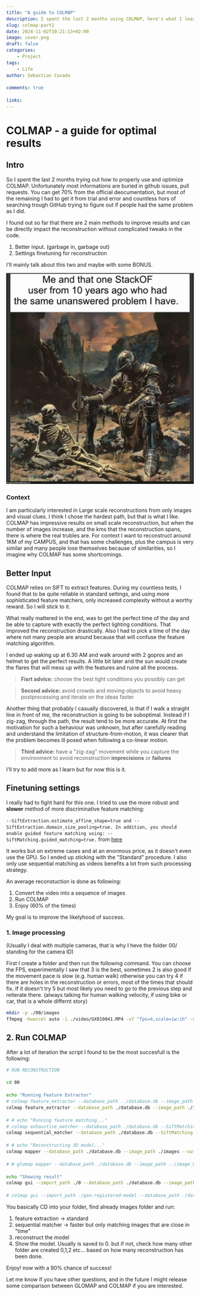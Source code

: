 ```yaml
---
title: "A guide to COLMAP"
description: I spent the last 2 months using COLMAP, here's what I learned
slug: colmap-part1
date: 2024-11-02T10:21:13+02:00
image: cover.png
draft: false
categories:
    - Project
tags:
    - Life
author: Sebastian Cavada

comments: true

links:
---
```


# COLMAP - a guide for optimal results

## Intro

So I spent the last 2 months trying out how to properly use and optimize COLMAP. Unfortunately most informations are buried in github issues, pull requests. You can get 70% from the official deocumentation, but most of the remaining I had to get it from trial and error and countless hors of searching trough GitHub trying to figure out if people had the same problem as I did.

I found out so far that there are 2 main methods to improve results and can be directly impact the reconstruction without complicated tweaks in the code.

1. Better input. (garbage in, garbage out)
2. Settings finetuning for reconstruction

I'll mainly talk about this two and maybe with some BONUS.

![Yes that was me](meme1.png)

### Context

I am particularly interested in Large scale reconstructions from only images and visual clues. I think I chose the hardest path, but that is what I like. COLMAP has impressive results on small scale reconstruction, but when the number of images increase, and the kms that the reconstruction spans, there is where the real trubles are. For context I want to reconstruct around 1KM of my CAMPUS, and that has some challenges, plus the campus is very similar and many people lose themselves because of similarities, so I imagine why COLMAP has some shortcomings.


## Better Input

COLMAP relies on SIFT to extract features. During my countless tests, I found that to be quite reliable in standard settings, and using more sophisticated feature matchers, only increased complexity without a worthy reward. So I will stick to it.

What really mattered in the end, was to get the perfect time of the day and be able to capture with exactly the perfect lighting conditions. That improved the reconstruction drastically. Also I had to pick a time of the day where not many people are around because that will confuse the feature matching algorithm.

I ended up waking up at 6.30 AM and walk around with 2 gopros and an helmet to get the perfect results. A little bit later and the sun would create the flares that will mess up with the features and ruine all the process.

> **Fisrt advice:** choose the best light conditions you possibly can get

> **Second advice:** avoid crowds and moving objects to avoid heavy postprocessing and iterate on the ideas faster

Another thing that probably I casually discovered, is that if I walk a straight 
line in front of me, the reconstruction is going to be suboptimal. Instead if I zig-zag, through the path, the result tend to be more accurate. At first the motivation for such a behaviour was unknown, but after carefully reading and understand the limitation of structure-from-motion, it was clearer that the problem becomes ill posed when following a co-linear motion. 

> **Third advice:** have a "zig-zag" movement while you capture the environment to avoid reconstruction **imprecisions** or **failures**

I'll try to add more as I learn but for now this is it.

## Finetuning settings

I really had to fight hard for this one. I tried to use the more robust and **slower** method of more discriminative feature matching:

`--SiftExtraction.estimate_affine_shape=true and --SiftExtraction.domain_size_pooling=true. In addition, you should enable guided feature matching using: --SiftMatching.guided_matching=true.` from [here](https://colmap.github.io/faq.html#:~:text=%2D%2DSiftExtraction.estimate_affine_shape%3Dtrue%20and%20%2D%2DSiftExtraction.domain_size_pooling%3Dtrue.%20In%20addition%2C%20you%20should%20enable%20guided%20feature%20matching%20using%3A%20%2D%2DSiftMatching.guided_matching%3Dtrue.)

It works but on extreme cases and at an enormous price, as it doesn't even use the GPU. So I ended up sticking with the "Standard" procedure. I also only use sequential matching as videos benefits a lot from such processing strategy.

An average reconstuction is done as following:

1. Convert the video into a sequence of images
2. Run COLMAP 
3. Enjoy (60% of the times)

My goal is to improve the likelyhood of success.

### 1. Image processing

(Usually I deal with multiple cameras, that is why I heve the folder 00/ standing for the camera ID)

First I create a folder and then run the following command. You can choose the FPS, experimentally I saw that 3 is the best, sometimes 2 is also good if the movement pace is slow (e.g. human walk) otherwise you can try 4 if there are holes in the reconstruction or errors, most of the times that should fix. If it doesn't try 5 but most likely you need to go to the previous step and reiterate there. 
(always talking for human walking velocity, if using bike or car, that is a whole differnt story)

```bash
mkdir -p ./00/images
ffmpeg -hwaccel auto -i ./video/GX010041.MP4 -vf "fps=4,scale=iw:ih" -q:v 8 ./00/images/%06d.png
```

## 2. Run COLMAP 

After a lot of iteration the script I found to be the most succesfull is the following:

```bash
# RUN RECONSTRUCTION

cd 00

echo "Running Feature Extractor"
# colmap feature_extractor --database_path ../database.db --image_path ../images --SiftExtraction.estimate_affine_shape 1 --SiftExtraction.domain_size_pooling 1 
colmap feature_extractor --database_path ./database.db --image_path ./images --ImageReader.single_camera_per_folder 1 --ImageReader.default_focal_length_factor 0.5 --ImageReader.camera_model OPENCV

# # echo "Running feature matching..."
# colmap exhaustive_matcher --database_path ./database.db --SiftMatching.max_distance 1 --SiftMatching.guided_matching 1
colmap sequential_matcher --database_path ./database.db --SiftMatching.max_distance 1 --SiftMatching.guided_matching 1

# # echo "Reconstructing 3D model..."
colmap mapper --database_path ./database.db --image_path ./images --output_path ./

# # glomap mapper --database_path ./database.db --image_path ../image_0 --output_path ./glo

echo "Showing result"
colmap gui --import_path ./0 --database_path ./database.db --image_path ./images

# colmap gui --import_path ./geo-registered-model --database_path ./database.db --image_path ./images
```

You basically CD into your folder, find already images folder and run:
1. feature extraction -> standard 
2. sequential matcher -> faster but only matching images that are close in "time"
3. reconstruct the model
4. Show the model. Usually is saved to 0. but if not, check how many other folder are created 0,1,2 etc... based on how many reconstruction has been done.

Enjoy! now with a 90% chance of success!

Let me know if you have other questions, and in the future I might release some comparison between GLOMAP and COLMAP if you are interested.